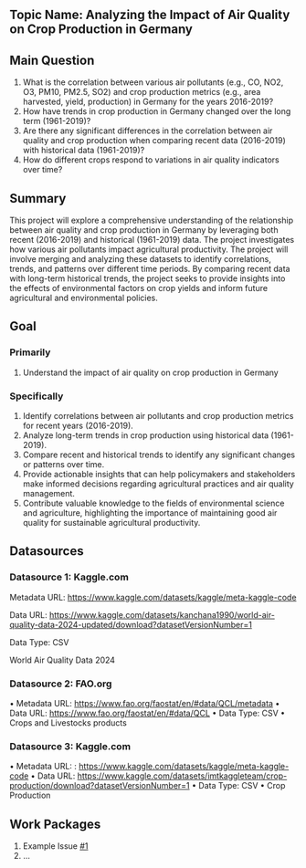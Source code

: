 ## Topic Name: Analyzing the Impact of Air Quality on Crop Production in Germany 
## Main Question
1.	What is the correlation between various air pollutants (e.g., CO, NO2, O3, PM10, PM2.5, SO2) and crop   production metrics (e.g., area harvested, yield, production) in Germany for the years 2016-2019?
2.	How have trends in crop production in Germany changed over the long term (1961-2019)?
3.	Are there any significant differences in the correlation between air quality and crop production when comparing recent data (2016-2019) with historical data (1961-2019)?
4.	How do different crops respond to variations in air quality indicators over time?
   
## Summary
This project will explore a comprehensive understanding of the relationship between air quality and crop production in Germany by leveraging both recent (2016-2019) and historical (1961-2019) data. The project investigates how various air pollutants impact agricultural productivity. The project will involve merging and analyzing these datasets to identify correlations, trends, and patterns over different time periods. By comparing recent data with long-term historical trends, the project seeks to provide insights into the effects of environmental factors on crop yields and inform future agricultural and environmental policies.

## Goal

### Primarily  
1.  Understand the impact of air quality on crop production in Germany
### Specifically 
1.	Identify correlations between air pollutants and crop production metrics for recent years (2016-2019).
2.	Analyze long-term trends in crop production using historical data (1961-2019).
3.	Compare recent and historical trends to identify any significant changes or patterns over time.
4.	Provide actionable insights that can help policymakers and stakeholders make informed decisions regarding agricultural practices and air quality management.
5.	Contribute valuable knowledge to the fields of environmental science and agriculture, highlighting the importance of maintaining good air quality for sustainable agricultural productivity.

## Datasources

### Datasource 1: Kaggle.com
Metadata URL:  https://www.kaggle.com/datasets/kaggle/meta-kaggle-code

Data URL: https://www.kaggle.com/datasets/kanchana1990/world-air-quality-data-2024-updated/download?datasetVersionNumber=1 

Data Type: CSV

World Air Quality Data 2024
### Datasource 2: FAO.org
•	Metadata URL: https://www.fao.org/faostat/en/#data/QCL/metadata
•	Data URL: https://www.fao.org/faostat/en/#data/QCL
•	Data Type: CSV
•	Crops and Livestocks products
### Datasource 3: Kaggle.com
•	Metadata URL:  :  https://www.kaggle.com/datasets/kaggle/meta-kaggle-code
•	Data URL: https://www.kaggle.com/datasets/imtkaggleteam/crop-production/download?datasetVersionNumber=1 
•	Data Type: CSV
•	Crop Production

## Work Packages

<!-- List of work packages ordered sequentially, each pointing to an issue with more details. -->

1. Example Issue [#1][i1]
2. ...

[i1]: https://github.com/jvalue/made-template/issues/1




